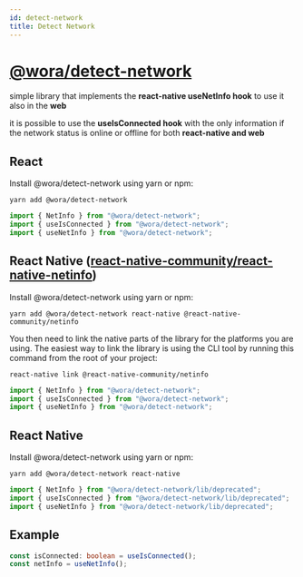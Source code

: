 ```yaml
---
id: detect-network
title: Detect Network
---
```


# [@wora/detect-network](https://github.com/morrys/wora)

simple library that implements the **react-native useNetInfo hook** to use it also in the **web**

it is possible to use the **useIsConnected hook** with the only information if the network status is online or offline for both **react-native and web**


## React

Install @wora/detect-network using yarn or npm:

```
yarn add @wora/detect-network
```

```ts
import { NetInfo } from "@wora/detect-network";
import { useIsConnected } from "@wora/detect-network";
import { useNetInfo } from "@wora/detect-network";
```


## React Native ([react-native-community/react-native-netinfo](https://github.com/react-native-community/react-native-netinfo/blob/master/README.md))

Install @wora/detect-network using yarn or npm:

```
yarn add @wora/detect-network react-native @react-native-community/netinfo
```

You then need to link the native parts of the library for the platforms you are using. The easiest way to link the library is using the CLI tool by running this command from the root of your project:

`react-native link @react-native-community/netinfo`


```ts
import { NetInfo } from "@wora/detect-network";
import { useIsConnected } from "@wora/detect-network";
import { useNetInfo } from "@wora/detect-network";
```


## React Native

Install @wora/detect-network using yarn or npm:

```
yarn add @wora/detect-network react-native
```

```ts
import { NetInfo } from "@wora/detect-network/lib/deprecated";
import { useIsConnected } from "@wora/detect-network/lib/deprecated";
import { useNetInfo } from "@wora/detect-network/lib/deprecated";
```

## Example

```ts
const isConnected: boolean = useIsConnected();
const netInfo = useNetInfo();
```
